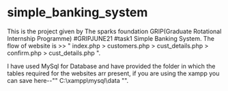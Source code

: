 # simple_banking_system
This is the project given by The sparks foundation GRIP(Graduate Rotational Internship Programme) #GRIPJUNE21 #task1 Simple Banking System.
The flow of website is >>   " index.php > customers.php > cust_details.php > confirm.php > cust_details.php ".

I have used MySql for Database and have provided the folder in which the tables required for the websites arr present, if you are using the xampp you can save here--"" C:\xampp\mysql\data "".
